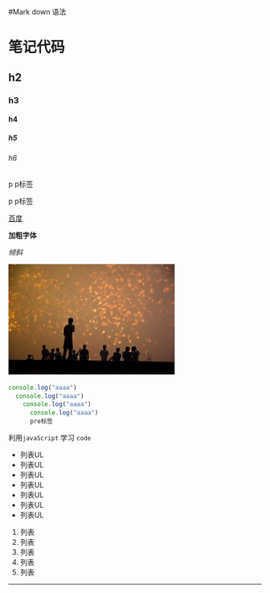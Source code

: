 #Mark down 语法

# 笔记代码
## h2
### h3
#### h4
##### h5
###### h6

p  p标签

p p标签

[百度](https://www.baidu.caom)

**加粗字体**

*倾斜*

![](./2.jpg)

```js
console.log("aaaa")
  console.log("aaaa")
    console.log("aaaa")
      console.log("aaaa")
      pre标签
```
利用`javaScript` 学习 `code`

- 列表UL
- 列表UL
- 列表UL
- 列表UL
- 列表UL
- 列表UL
- 列表UL


1. 列表
2. 列表
3. 列表
4. 列表
5. 列表

---
